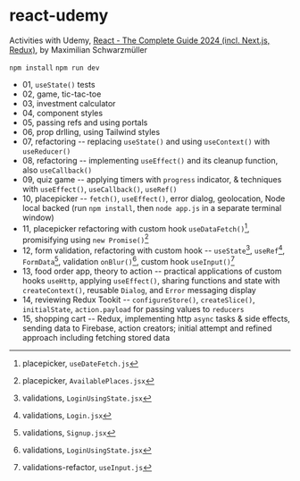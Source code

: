 # react-udemy

Activities with Udemy, [React - The Complete Guide 2024 (incl. Next.js, Redux)](https://www.udemy.com/course/react-the-complete-guide-incl-redux/?couponCode=LEARNNOWPLANS), by Maximilian Schwarzmüller

`npm install`
`npm run dev`

- 01, `useState()` tests
- 02, game, tic-tac-toe
- 03, investment calculator
- 04, component styles
- 05, passing refs and using portals
- 06, prop drlling, using Tailwind styles
- 07, refactoring -- replacing `useState()` and using `useContext()` with `useReducer()`
- 08, refactoring -- implementing `useEffect()` and its cleanup function, also `useCallback()`
- 09, quiz game -- applying timers with `progress` indicator, & techniques with `useEffect()`, `useCallback()`, `useRef()`
- 10, placepicker -- `fetch()`, `useEffect()`, error dialog, geolocation, Node local backed (run `npm install`, then `node app.js` in a separate terminal window)
- 11, placepicker refactoring with custom hook `useDataFetch()`[^1], promisifying using `new Promise()`[^2]
- 12, form validation, refactoring with custom hook -- `useState`[^3], `useRef`[^4], `FormData`[^5], validation `onBlur()`[^6], custom hook `useInput()`[^7]
- 13, food order app, theory to action -- practical applications of custom hooks `useHttp`, applying `useEffect()`, sharing functions and state with `createContext()`, reusable `Dialog`, and `Error` messaging display
- 14, reviewing Redux Tookit -- `configureStore()`, `createSlice()`, `initialState`, `action.payload` for passing values to `reducers`
- 15, shopping cart -- Redux, implementing http `async` tasks & side effects, sending data to Firebase, action creators; initial attempt and refined approach including fetching stored data

[^1]: placepicker, `useDateFetch.js`
[^2]: placepicker, `AvailablePlaces.jsx`
[^3]: validations, `LoginUsingState.jsx`
[^4]: validations, `Login.jsx`
[^5]: validations, `Signup.jsx`
[^6]: validations, `LoginUsingState.jsx`
[^7]: validations-refactor, `useInput.js`
